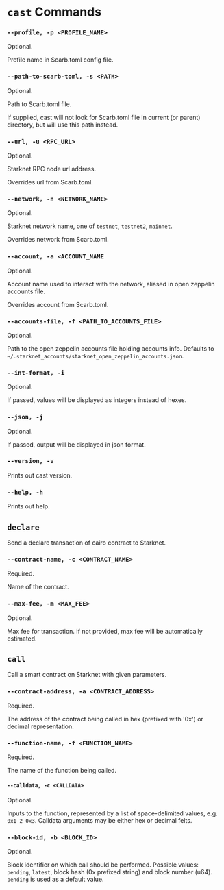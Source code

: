 # `cast` Commands

### `--profile, -p <PROFILE_NAME>`
Optional.

Profile name in Scarb.toml config file.

### `--path-to-scarb-toml, -s <PATH>`
Optional.

Path to Scarb.toml file.

If supplied, cast will not look for Scarb.toml file in current (or parent) directory, but will use this path instead.

### `--url, -u <RPC_URL>`
Optional.

Starknet RPC node url address.

Overrides url from Scarb.toml.

### `--network, -n <NETWORK_NAME>`
Optional.

Starknet network name, one of `testnet`, `testnet2`, `mainnet`.

Overrides network from Scarb.toml.

### `--account, -a <ACCOUNT_NAME`
Optional.

Account name used to interact with the network, aliased in open zeppelin accounts file.

Overrides account from Scarb.toml.

### `--accounts-file, -f <PATH_TO_ACCOUNTS_FILE>`
Optional.

Path to the open zeppelin accounts file holding accounts info. Defaults to `~/.starknet_accounts/starknet_open_zeppelin_accounts.json`.

### `--int-format, -i`
Optional.

If passed, values will be displayed as integers instead of hexes.

### `--json, -j`
Optional.

If passed, output will be displayed in json format.

### `--version, -v`

Prints out cast version.

### `--help, -h`

Prints out help.


## `declare`
Send a declare transaction of cairo contract to Starknet.

### `--contract-name, -c <CONTRACT_NAME>`
Required.

Name of the contract.

### `--max-fee, -m <MAX_FEE>`
Optional.

Max fee for transaction. If not provided, max fee will be automatically estimated.


## `call`
Call a smart contract on Starknet with given parameters.

### `--contract-address, -a <CONTRACT_ADDRESS>`
Required.

The address of the contract being called in hex (prefixed with '0x') or decimal representation.

### `--function-name, -f <FUNCTION_NAME>`
Required.

The name of the function being called.

#### `--calldata, -c <CALLDATA>`
Optional.

Inputs to the function, represented by a list of space-delimited values, e.g. `0x1 2 0x3`.
Calldata arguments may be either hex or decimal felts.

### `--block-id, -b <BLOCK_ID>`
Optional.

Block identifier on which call should be performed.
Possible values: `pending`, `latest`, block hash (0x prefixed string) and block number (u64).
`pending` is used as a default value.
